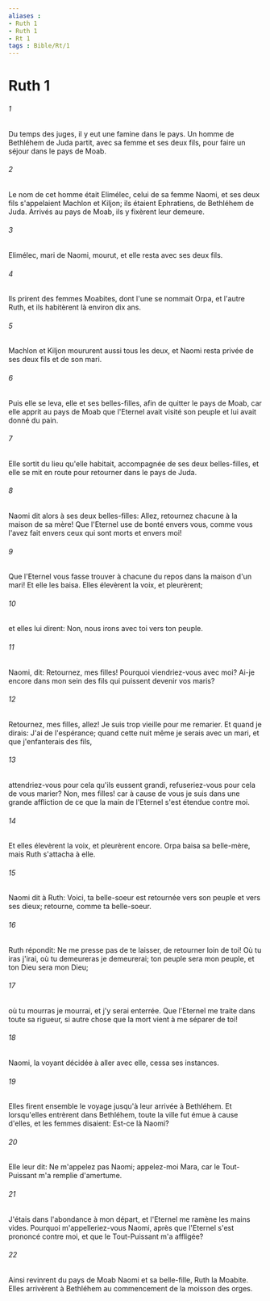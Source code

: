 ```yaml
---
aliases : 
- Ruth 1
- Ruth 1
- Rt 1
tags : Bible/Rt/1
---
```


# Ruth 1

###### 1
Du temps des juges, il y eut une famine dans le pays. Un homme de Bethléhem de Juda partit, avec sa femme et ses deux fils, pour faire un séjour dans le pays de Moab.
###### 2
Le nom de cet homme était Elimélec, celui de sa femme Naomi, et ses deux fils s'appelaient Machlon et Kiljon; ils étaient Ephratiens, de Bethléhem de Juda. Arrivés au pays de Moab, ils y fixèrent leur demeure.
###### 3
Elimélec, mari de Naomi, mourut, et elle resta avec ses deux fils.
###### 4
Ils prirent des femmes Moabites, dont l'une se nommait Orpa, et l'autre Ruth, et ils habitèrent là environ dix ans.
###### 5
Machlon et Kiljon moururent aussi tous les deux, et Naomi resta privée de ses deux fils et de son mari.
###### 6
Puis elle se leva, elle et ses belles-filles, afin de quitter le pays de Moab, car elle apprit au pays de Moab que l'Eternel avait visité son peuple et lui avait donné du pain.
###### 7
Elle sortit du lieu qu'elle habitait, accompagnée de ses deux belles-filles, et elle se mit en route pour retourner dans le pays de Juda.
###### 8
Naomi dit alors à ses deux belles-filles: Allez, retournez chacune à la maison de sa mère! Que l'Eternel use de bonté envers vous, comme vous l'avez fait envers ceux qui sont morts et envers moi!
###### 9
Que l'Eternel vous fasse trouver à chacune du repos dans la maison d'un mari! Et elle les baisa. Elles élevèrent la voix, et pleurèrent;
###### 10
et elles lui dirent: Non, nous irons avec toi vers ton peuple.
###### 11
Naomi, dit: Retournez, mes filles! Pourquoi viendriez-vous avec moi? Ai-je encore dans mon sein des fils qui puissent devenir vos maris?
###### 12
Retournez, mes filles, allez! Je suis trop vieille pour me remarier. Et quand je dirais: J'ai de l'espérance; quand cette nuit même je serais avec un mari, et que j'enfanterais des fils,
###### 13
attendriez-vous pour cela qu'ils eussent grandi, refuseriez-vous pour cela de vous marier? Non, mes filles! car à cause de vous je suis dans une grande affliction de ce que la main de l'Eternel s'est étendue contre moi.
###### 14
Et elles élevèrent la voix, et pleurèrent encore. Orpa baisa sa belle-mère, mais Ruth s'attacha à elle.
###### 15
Naomi dit à Ruth: Voici, ta belle-soeur est retournée vers son peuple et vers ses dieux; retourne, comme ta belle-soeur.
###### 16
Ruth répondit: Ne me presse pas de te laisser, de retourner loin de toi! Où tu iras j'irai, où tu demeureras je demeurerai; ton peuple sera mon peuple, et ton Dieu sera mon Dieu;
###### 17
où tu mourras je mourrai, et j'y serai enterrée. Que l'Eternel me traite dans toute sa rigueur, si autre chose que la mort vient à me séparer de toi!
###### 18
Naomi, la voyant décidée à aller avec elle, cessa ses instances.
###### 19
Elles firent ensemble le voyage jusqu'à leur arrivée à Bethléhem. Et lorsqu'elles entrèrent dans Bethléhem, toute la ville fut émue à cause d'elles, et les femmes disaient: Est-ce là Naomi?
###### 20
Elle leur dit: Ne m'appelez pas Naomi; appelez-moi Mara, car le Tout-Puissant m'a remplie d'amertume.
###### 21
J'étais dans l'abondance à mon départ, et l'Eternel me ramène les mains vides. Pourquoi m'appelleriez-vous Naomi, après que l'Eternel s'est prononcé contre moi, et que le Tout-Puissant m'a affligée?
###### 22
Ainsi revinrent du pays de Moab Naomi et sa belle-fille, Ruth la Moabite. Elles arrivèrent à Bethléhem au commencement de la moisson des orges.
